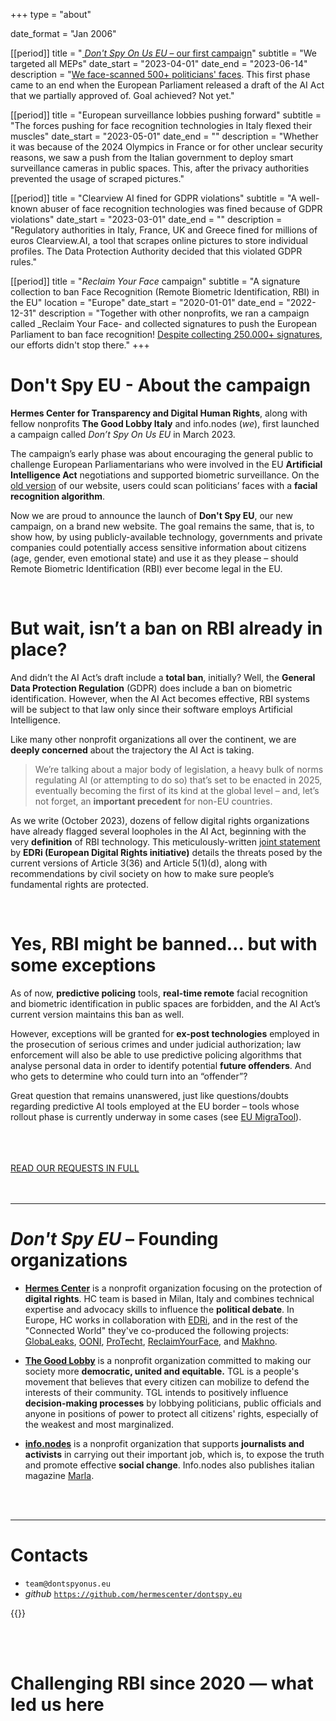 +++
type = "about"

date_format = "Jan 2006"

[[period]]
  title = "[ _Don't Spy On Us EU_ – our first campaign](//dontspyonus.eu)"
  subtitle = "We targeted all MEPs"
  date_start = "2023-04-01"
  date_end = "2023-06-14"
  description = "[We face-scanned 500+ politicians' faces](//dontspyonus.eu/post/squared-faces/). This first phase came to an end when the European Parliament released a draft of the AI Act that we partially approved of. Goal achieved? Not yet."

[[period]]
  title = "European surveillance lobbies pushing forward"
  subtitle = "The forces pushing for face recognition technologies in Italy flexed their muscles"
  date_start = "2023-05-01"
  date_end = ""
  description = "Whether it was because of the 2024 Olympics in France or for other unclear security reasons, we saw a push from the Italian government to deploy smart surveillance cameras in public spaces. This, after the privacy authorities prevented the usage of scraped pictures."

[[period]]
  title = "Clearview AI fined for GDPR violations"
  subtitle = "A well-known abuser of face recognition technologies was fined because of GDPR violations"
  date_start = "2023-03-01"
  date_end = ""
  description = "Regulatory authorities in Italy, France, UK and Greece fined for millions of euros Clearview.AI, a tool that scrapes online pictures to store individual profiles. The Data Protection Authority decided that this violated GDPR rules."

[[period]]
  title = "_Reclaim Your Face_ campaign"
  subtitle = "A signature collection to ban Face Recognition (Remote Biometric Identification, RBI) in the EU"
  location = "Europe"
  date_start = "2020-01-01"
  date_end = "2022-12-31"
  description = "Together with other nonprofits, we ran a campaign called _Reclaim Your Face- and collected signatures to push the European Parliament to ban face recognition! [Despite collecting 250.000+ signatures](//twitter.com/edri/status/1706565300844368239), our efforts didn't stop there."
+++

# Don't Spy EU - About the campaign 

**Hermes Center for Transparency and Digital Human Rights**, along with fellow nonprofits **The Good Lobby Italy** and info.nodes (_we_), first launched a campaign called _Don’t Spy On Us EU_ in March 2023.

The campaign’s early phase was about encouraging the general public to challenge European Parliamentarians who were involved in the EU **Artificial Intelligence Act** negotiations and supported biometric surveillance. On the [old version](//dontspyonus.eu/) of our website, users could scan politicians’ faces with a **facial recognition algorithm**.

Now we are proud to announce the launch of **Don't Spy EU**, our new campaign, on a brand new website. The goal remains the same, that is, to show how, by using publicly-available technology, governments and private companies could potentially access sensitive information about citizens (age, gender, even emotional state) and use it as they please – should Remote Biometric Identification (RBI) ever become legal in the EU.

<br>

# But wait, isn’t a ban on RBI already in place? 

And didn’t the AI Act’s draft include a **total ban**, initially?  Well, the **General Data Protection Regulation** (GDPR) does include a ban on biometric identification. However, when the AI Act becomes effective, RBI systems will be subject to that law only since their software employs Artificial Intelligence.

Like many other nonprofit organizations all over the continent, we are **deeply concerned** about the trajectory the AI Act is taking.

> We’re talking about a major body of legislation, a heavy bulk of norms regulating AI (or attempting to do so) that’s set to be enacted in 2025, eventually becoming the first of its kind at the global level – and, let’s not forget, an **important precedent** for non-EU countries.

As we write (October 2023), dozens of fellow digital rights organizations have already flagged several loopholes in the AI Act, beginning with the very **definition** of RBI technology. This meticulously-written [joint statement](//edri.org/wp-content/uploads/2022/05/Prohibit-RBI-in-publicly-accessible-spaces-Civil-Society-Amendments-AI-Act-FINAL.pdf) by **EDRi (European Digital Rights initiative)** details the threats posed by the current versions of Article 3(36) and Article 5(1)(d), along with recommendations by civil society on how to make sure people’s fundamental rights are protected.

<br>

# Yes, RBI might be banned… but with some exceptions

As of now, **predictive policing** tools, **real-time remote** facial recognition and biometric identification in public spaces are forbidden, and the AI Act’s current version maintains this ban as well.

However, exceptions will be granted for **ex-post technologies** employed in the prosecution of serious crimes and under judicial authorization; law enforcement will also be able to use predictive policing algorithms that analyse personal data in order to identify potential **future offenders**. And who gets to determine who could turn into an “offender”?

Great question that remains unanswered, just like questions/doubts regarding predictive AI tools employed at the EU border – tools whose rollout phase is currently underway in some cases (see [EU MigraTool](//www.itflows.eu/eumigratool/)).

<br>

<link rel="stylesheet" href="/css/cta.css">

<br>
<br>

<a href="/blog/requests" id="link-sophisticated">
  <div id="demand">
    <span>
      READ OUR REQUESTS IN FULL
    </span>
  </div>
</a>

<br>
<br>

---

# _Don't Spy EU_ – Founding organizations


* [**Hermes Center**](//hermescenter.org) is a nonprofit organization focusing on the protection of **digital rights**. HC team is based in Milan, Italy and combines technical expertise and advocacy skills to influence the **political debate**. In Europe, HC works in collaboration with [EDRi](//edri.org), and in the rest of the "Connected World" they've co-produced the following projects: [GlobaLeaks](//www.globaleaks.org), [OONI](//ooni.org), [ProTecht](//protecht.hermescenter.org/), [ReclaimYourFace](//reclaimyourface.eu), and [Makhno](//foundation.mozilla.org/en/blog/new-tool-makhno-will-expose-geographic-social-media-censorship/).

* [**The Good Lobby**](//thegoodlobby.eu) is a nonprofit organization committed to making our society more **democratic, united and equitable.** TGL is a people's movement that believes that every citizen can mobilize to defend the interests of their community. TGL intends to positively influence **decision-making processes** by lobbying politicians, public officials and anyone in positions of power to protect all citizens' rights, especially of the weakest and most marginalized.

* [**info.nodes**](//info.nodes) is a nonprofit organization that supports **journalists and activists** in carrying out their important job, which is, to expose the truth and promote effective **social change**. Info.nodes also publishes italian magazine [Marla](//infonodes.org/marla).

<br>
<br>

---

# Contacts

* `team@dontspyonus.eu`
* _github_ [`https://github.com/hermescenter/dontspy.eu`](//github.com/hermescenter/dontspy.eu)


{{<founding-organizations>}}

<br>
<br>

# Challenging RBI since 2020 — what led us here
